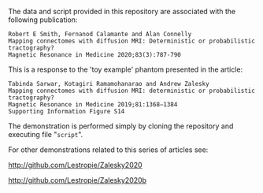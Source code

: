 The data and script provided in this repository are associated with the following publication:

    Robert E Smith, Fernanod Calamante and Alan Connelly
    Mapping connectomes with diffusion MRI: Deterministic or probabilistic tractography?
    Magnetic Resonance in Medicine 2020;83(3):787-790

This is a response to the 'toy example' phantom presented in the article:

    Tabinda Sarwar, Kotagiri Ramamohanarao and Andrew Zalesky
    Mapping connectomes with diffusion MRI: deterministic or probabilistic tractography?
    Magnetic Resonance in Medicine 2019;81:1368–1384
    Supporting Information Figure S14

The demonstration is performed simply by cloning the repository and executing file "`script`".

For other demonstrations related to this series of articles see:

http://github.com/Lestropie/Zalesky2020

http://github.com/Lestropie/Zalesky2020b
